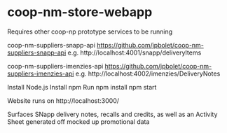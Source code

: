 # coop-nm-store-webapp

Requires other coop-np prototype services to be running

coop-nm-suppliers-snapp-api
https://github.com/jpbolet/coop-nm-suppliers-snapp-api
e.g. http://localhost:4001/snapp/deliveryItems

coop-nm-suppliers-imenzies-api
https://github.com/jpbolet/coop-nm-suppliers-imenzies-api
e.g. http://localhost:4002/imenzies/DeliveryNotes

Install Node.js
Install npm
Run
  npm install
  npm start

Website runs on
http://localhost:3000/

Surfaces SNapp delivery notes, recalls and credits, as well as an Activity Sheet generated off mocked up promotional data

